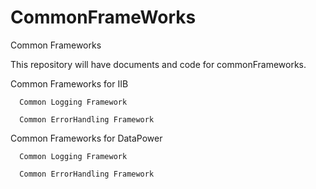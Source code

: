 # CommonFrameWorks
Common Frameworks

This repository will have documents and code for commonFrameworks.

  Common Frameworks for IIB
  
      Common Logging Framework
      
      Common ErrorHandling Framework
      
  Common Frameworks for DataPower
  
      Common Logging Framework
      
      Common ErrorHandling Framework
      
      
    
